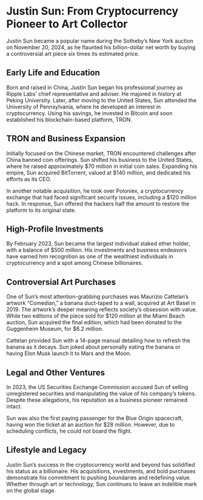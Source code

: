# Justin Sun: From Cryptocurrency Pioneer to Art Collector

Justin Sun became a popular name during the Sotheby’s New York auction on November 20, 2024, as he flaunted his billion-dollar net worth by buying a controversial art piece six times its estimated price.

## Early Life and Education
Born and raised in China, Justin Sun began his professional journey as Ripple Labs’ chief representative and adviser. He majored in history at Peking University. Later, after moving to the United States, Sun attended the University of Pennsylvania, where he developed an interest in cryptocurrency. Using his savings, he invested in Bitcoin and soon established his blockchain-based platform, TRON.

## TRON and Business Expansion
Initially focused on the Chinese market, TRON encountered challenges after China banned coin offerings. Sun shifted his business to the United States, where he raised approximately $70 million in initial coin sales. Expanding his empire, Sun acquired BitTorrent, valued at $140 million, and dedicated his efforts as its CEO. 

In another notable acquisition, he took over Poloniex, a cryptocurrency exchange that had faced significant security issues, including a $120 million hack. In response, Sun offered the hackers half the amount to restore the platform to its original state.

## High-Profile Investments
By February 2023, Sun became the largest individual staked ether holder, with a balance of $500 million. His investments and business endeavors have earned him recognition as one of the wealthiest individuals in cryptocurrency and a spot among Chinese billionaires.

## Controversial Art Purchases
One of Sun’s most attention-grabbing purchases was Maurizio Cattelan’s artwork “Comedian,” a banana duct-taped to a wall, acquired at Art Basel in 2019. The artwork’s deeper meaning reflects society’s obsession with value. While two editions of the piece sold for $120 million at the Miami Beach auction, Sun acquired the final edition, which had been donated to the Guggenheim Museum, for $6.2 million.

Cattelan provided Sun with a 14-page manual detailing how to refresh the banana as it decays. Sun joked about personally eating the banana or having Elon Musk launch it to Mars and the Moon.

## Legal and Other Ventures
In 2023, the US Securities Exchange Commission accused Sun of selling unregistered securities and manipulating the value of his company’s tokens. Despite these allegations, his reputation as a business pioneer remained intact.

Sun was also the first paying passenger for the Blue Origin spacecraft, having won the ticket at an auction for $28 million. However, due to scheduling conflicts, he could not board the flight.

## Lifestyle and Legacy
Justin Sun’s success in the cryptocurrency world and beyond has solidified his status as a billionaire. His acquisitions, investments, and bold purchases demonstrate his commitment to pushing boundaries and redefining value. Whether through art or technology, Sun continues to leave an indelible mark on the global stage.

